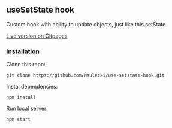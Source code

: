 ## useSetState hook
Custom hook with ability to update objects, just like this.setState

[Live version on Gitpages](https://msulecki.github.io/use-setstate-hook/)

### Installation
Clone this repo:
```
git clone https://github.com/Msulecki/use-setstate-hook.git
```
Instal dependencies:
```
npm install
```
Run local server:
```
npm start
```

